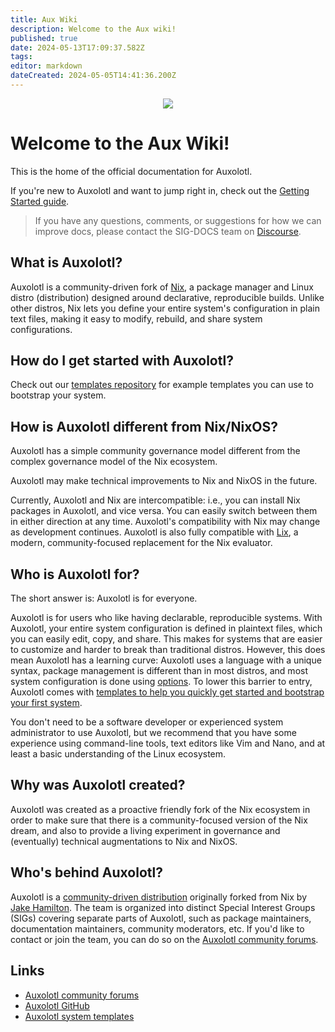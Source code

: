 ```yaml
---
title: Aux Wiki
description: Welcome to the Aux wiki!
published: true
date: 2024-05-13T17:09:37.582Z
tags: 
editor: markdown
dateCreated: 2024-05-05T14:41:36.200Z
---
```


<p align="center">
  <a href="https://forum.aux.computer/c/special-interest-groups/sig-documentation/21"><img src="https://img.shields.io/static/v1?label=Maintained%20By&message=SIG%20Documentation&style=for-the-badge&labelColor=222222&color=794AFF" /></a>
</p>

# Welcome to the Aux Wiki!

This is the home of the official documentation for Auxolotl.

If you're new to Auxolotl and want to jump right in, check out the [Getting Started guide](/getting-started).

> If you have any questions, comments, or suggestions for how we can improve docs, please contact the SIG-DOCS team on [Discourse](https://forum.aux.computer/c/special-interest-groups/sig-documentation/21).

## What is Auxolotl?

Auxolotl is a community-driven fork of [Nix](https://nixos.org/), a package manager and Linux distro (distribution) designed around declarative, reproducible builds. Unlike other distros, Nix lets you define your entire system's configuration in plain text files, making it easy to modify, rebuild, and share system configurations.

## How do I get started with Auxolotl?

Check out our [templates repository](https://github.com/auxolotl/templates) for example templates you can use to bootstrap your system.

## How is Auxolotl different from Nix/NixOS?

Auxolotl has a simple community governance model different from the complex governance model of the Nix ecosystem.

Auxolotl may make technical improvements to Nix and NixOS in the future.

Currently, Auxolotl and Nix are intercompatible: i.e., you can install Nix packages in Auxolotl, and vice versa. You can easily switch between them in either direction at any time. Auxolotl's compatibility with Nix may change as development continues.  Auxolotl is also fully compatible with [Lix](https://lix.systems), a modern, community-focused replacement for the Nix evaluator.

## Who is Auxolotl for?

The short answer is: Auxolotl is for everyone.

Auxolotl is for users who like having declarable, reproducible systems. With Auxolotl, your entire system configuration is defined in plaintext files, which you can easily edit, copy, and share. This makes for systems that are easier to customize and harder to break than traditional distros. However, this does mean Auxolotl has a learning curve: Auxolotl uses a language with a unique syntax, package management is different than in most distros, and most system configuration is done using [options](https://search.nixos.org/options). To lower this barrier to entry, Auxolotl comes with [templates to help you quickly get started and bootstrap your first system](https://github.com/auxolotl/templates).

You don't need to be a software developer or experienced system administrator to use Auxolotl, but we recommend that you have some experience using command-line tools, text editors like Vim and Nano, and at least a basic understanding of the Linux ecosystem.

## Why was Auxolotl created?

Auxolotl was created as a proactive friendly fork of the Nix ecosystem in order to make sure that there is a community-focused version of the Nix dream, and also to provide a living experiment in governance and (eventually) technical augmentations to Nix and NixOS.

## Who's behind Auxolotl?

Auxolotl is a [community-driven distribution](https://github.com/auxolotl/community) originally forked from Nix by [Jake Hamilton](https://github.com/jakehamilton). The team is organized into distinct Special Interest Groups (SIGs) covering separate parts of Auxolotl, such as package maintainers, documentation maintainers, community moderators, etc. If you'd like to contact or join the team, you can do so on the [Auxolotl community forums](https://forum.aux.computer/).

## Links

- [Auxolotl community forums](https://forum.aux.computer/)
- [Auxolotl GitHub](https://github.com/auxolotl)
- [Auxolotl system templates](https://github.com/auxolotl/templates)